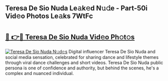## Teresa De Sio Nuda Le𝚊k𝚎d N𝚞𝚍e - Part-50i Vid𝚎o Photos Le𝚊ks 7WtFc

# <h2><a href="http://fbf0ccj.evod.top/?m=Teresa+De+Sio+Nuda">🔗 👉🔴 Teresa De Sio Nuda Vid𝚎o Ph𝚘t𝚘s</a></h2>

[![Teresa De Sio Nuda N𝚞d𝚎s](https://i.imgur.com/8V9OHl7.gif)](http://fbf0ccj.evod.top/?m=Teresa+De+Sio+Nuda)
Digital influencer Teresa De Sio Nuda and social media sensation, celebrated for sharing dance and lifestyle themes through viral dance challenges and short videos. Teresa De Sio Nuda public persona is one of confidence and authority, but behind the scenes, he's a complex and nuanced individual. 
